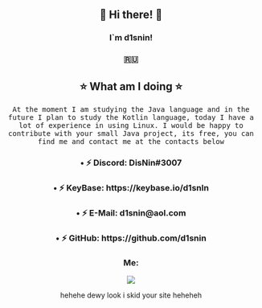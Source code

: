 <h2 align="center"> 👋 Hi there! 👋 </h2>
<div align="center">
<h3 align="center">I`m d1snin!</h3>
<h3 align="center">🇷🇺</h3>
<h2 align="center">⭐ What am I doing ⭐</h2>
<p align="center">
  <samp>At the moment I am studying the Java language and in the future I plan to study the Kotlin language, today I have a lot of experience in using Linux. I would be happy to contribute with your small Java project, its free, you can find me and contact me at the contacts below
  </samp>
<h3 align="center">• ⚡ Discord: DisNin#3007</h3>
<h3 align="center">• ⚡ KeyBase: https://keybase.io/d1snln</h3>
<h3 align="center">• ⚡ E-Mail: d1snin@aol.com</h3>
<h3 align="center">• ⚡ GitHub: https://github.com/d1snin</h3>

<h3 align="center">Me:</h3>
<div align="center">
  <img src="https://cdn.discordapp.com/attachments/634010567107149824/805202962506973225/image0.jpg"/>
</div>


hehehe dewy look i skid your site heheheh
